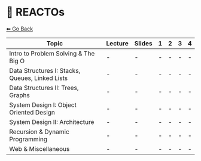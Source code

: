 # 🧠 REACTOs

[⬅ Go Back](README.md)

| Topic                                           | Lecture | Slides | 1   | 2   | 3   | 4   |
| ----------------------------------------------- | ------- | ------ | --- | --- | --- | --- |
| Intro to Problem Solving & The Big O            | -       | -      | -   | -   | -   | -   |
| Data Structures I: Stacks, Queues, Linked Lists | -       | -      | -   | -   | -   | -   |
| Data Structures II: Trees, Graphs               | -       | -      | -   | -   | -   | -   |
| System Design I: Object Oriented Design         | -       | -      | -   | -   | -   | -   |
| System Design II: Architecture                  | -       | -      | -   | -   | -   | -   |
| Recursion & Dynamic Programming                 | -       | -      | -   | -   | -   | -   |
| Web & Miscellaneous                             | -       | -      | -   | -   | -   | -   |

[//]: # " Intro to Problem Solving & The Big O "
[//]: # " Paste in table above >> [📺][reacto-intro-lec] "
[reacto-intro-lec]: #paste-YouTube-link-here
[//]: # " Paste in table above >> [🖼️][reacto-intro-slides] "
[reacto-intro-slides]: https://docs.google.com/presentation/d/1enl6MFqF7W02_W-lA6aD-64QyF0IhNAd7UMgSiZ7Wn0/edit?usp=sharing
[//]: # " Paste in table above #1 >> [📖 ][reacto-palindrome] "
[reacto-palindrome]: #link-gist-here
[//]: # " Paste in table above #2 >> [📖 ][reacto-str-search] "
[reacto-str-search]: #link-gist-here
[//]: # " Paste in table above #3 >> [📖 ][reacto-pair-sum] "
[reacto-pair-sum]: #link-gist-here
[//]: # " Paste in table above #4 >> [📖 ][reacto-arr-3-sum] "
[reacto-arr-3-sum]: #link-gist-here
[//]: # " Data Structures I: Stacks, Queues, Linked Lists "
[//]: # " Paste in table above >> [📺][reacto-ds-1-lec] "
[reacto-ds-1-lec]: #paste-YouTube-link-or-here
[//]: # " Paste in table above >> [🖼️][reacto-ds-1-slides] "
[reacto-ds-1-slides]: https://docs.google.com/presentation/d/127F6bTdTo-MafNbIvLQBxlTKNHbr5-sNtnCXEjzoJCY/edit?usp=sharing
[//]: # " Paste in table above #1 >> [📖 ][reacto-merge-2-lls] "
[reacto-merge-2-lls]: #link-gist-here
[//]: # " Paste in table above #2 >> [📖 ][reacto-merge-n-lls] "
[reacto-merge-n-lls]: #link-gist-here
[//]: # " Paste in table above #3 >> [📖 ][reacto-reverse-ll] "
[reacto-reverse-ll]: #link-gist-here
[//]: # " Paste in table above #4 >> [📖 ][reacto-balanced-brackets] "
[reacto-balanced-brackets]: #link-gist-here
[//]: # " Data Structures II: Trees, Graphs "
[//]: # " Paste in table above >> [📺][reacto-ds-2-lec] "
[reacto-ds-2-lec]: #paste-YouTube-link-or-here
[//]: # " Paste in table above >> [🖼️][reacto-ds-2-slides] "
[reacto-ds-2-slides]: https://docs.google.com/presentation/d/1tFloPuBix5sZA1goJ4SAmM_Wac50P4ecgPQWi9oa8CM/edit?usp=sharing
[//]: # " Paste in table above #1 >> [📖 ][reacto-bfs-trees] "
[reacto-bfs-trees]: #link-gist-here
[//]: # " Paste in table above #2 >> [📖 ][reacto-sodoku-check] "
[reacto-sodoku-check]: #link-gist-here
[//]: # " Paste in table above #3 >> [📖 ][reacto-river-sizes] "
[reacto-river-sizes]: #link-gist-here
[//]: # " Paste in table above #4 >> [📖 ][reacto-solve-graph] "
[reacto-solve-graph]: #link-gist-here
[//]: # " System Design I: Object Oriented Design "
[//]: # " Paste in table above >> [📺][reacto-sys-des-1-lec] "
[reacto-sys-des-1-lec]: #paste-YouTube-link-or-here
[//]: # " Paste in table above >> [🖼️][reacto-sys-des-1-slides] "
[reacto-sys-des-1-slides]: https://docs.google.com/presentation/d/1vUmALu9MTwmrXI-x0peFxVhTd46vs7-uFHme2e5RUhI/edit?usp=sharing
[//]: # " Paste in table above #1 >> [📖 ][reacto-transit-tracker] "
[reacto-transit-tracker]: #link-gist-here
[//]: # " System Design II: Architecture "
[//]: # " Paste in table above >> [📺][reacto-sys-des-2-lec] "
[reacto-sys-des-2-lec]: #paste-YouTube-link-or-here
[//]: # " Paste in table above >> [🖼️][reacto-sys-des-2-slides] "
[reacto-sys-des-2-slides]: https://docs.google.com/presentation/d/1ubjRY7lfihMQpwrXtA7X0wzYlVYc5rVDMuVf9KgXbQI/edit?usp=sharing
[//]: # " Paste in table above #1 >> [📖 ][reacto-fandango-1] "
[reacto-fandango-1]: #link-gist-here
[//]: # " Paste in table above #2 >> [📖 ][reacto-fandango-2] "
[reacto-fandango-2]: #link-gist-here
[//]: # " Recursion & Dynamic Programming "
[//]: # " Paste in table above >> [📺][reacto-dynamic-lec] "
[reacto-dynamic-lec]: #paste-YouTube-link-or-here
[//]: # " Paste in table above >> [🖼️][reacto-dynamic-slides] "
[reacto-dynamic-slides]: https://docs.google.com/presentation/d/1Ar8HjIzCQB9UnOn1ZXg5TDm9U4YLymqgzC2T42RnCmY/edit?usp=sharing
[//]: # " Paste in table above #1 >> [📖 ][reacto-str-perms] "
[//]: # " Paste in table above #2 >> [📖 ][reacto-deepest-bst-node] "
[//]: # " Paste in table above #3 >> [📖 ][reacto-subset-sum] "
[//]: # " Paste in table above #4 >> [📖 ][reacto-water-collector] "
[//]: # " Web & Miscellaneous REACTOs "
[//]: # " Paste in table above #1 >> [📖 ][reacto-css-rose-filter] "
[//]: # " Paste in table above #2 >> [📖 ][reacto-curry] "
[//]: # " Paste in table above #3 >> [📖 ][reacto-enter-url] "
